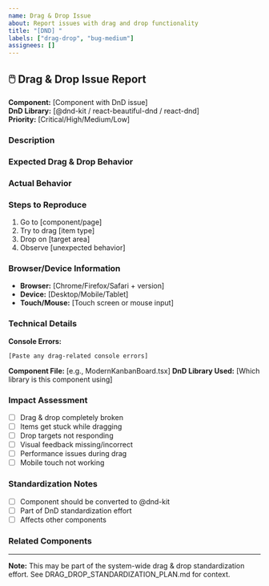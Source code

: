```yaml
---
name: Drag & Drop Issue
about: Report issues with drag and drop functionality
title: "[DND] "
labels: ["drag-drop", "bug-medium"]
assignees: []
---
```


## 🖱️ Drag & Drop Issue Report

**Component:** [Component with DnD issue]  
**DnD Library:** [@dnd-kit / react-beautiful-dnd / react-dnd]  
**Priority:** [Critical/High/Medium/Low]  

### Description
<!-- Describe the drag and drop issue -->

### Expected Drag & Drop Behavior
<!-- What should happen when dragging/dropping -->

### Actual Behavior
<!-- What actually happens -->

### Steps to Reproduce
1. Go to [component/page]
2. Try to drag [item type]
3. Drop on [target area]
4. Observe [unexpected behavior]

### Browser/Device Information
- **Browser:** [Chrome/Firefox/Safari + version]
- **Device:** [Desktop/Mobile/Tablet]
- **Touch/Mouse:** [Touch screen or mouse input]

### Technical Details
**Console Errors:**
```
[Paste any drag-related console errors]
```

**Component File:** [e.g., ModernKanbanBoard.tsx]
**DnD Library Used:** [Which library is this component using]

### Impact Assessment
- [ ] Drag & drop completely broken
- [ ] Items get stuck while dragging
- [ ] Drop targets not responding
- [ ] Visual feedback missing/incorrect
- [ ] Performance issues during drag
- [ ] Mobile touch not working

### Standardization Notes
<!-- Is this related to the multi-library DnD issue? -->
- [ ] Component should be converted to @dnd-kit
- [ ] Part of DnD standardization effort
- [ ] Affects other components

### Related Components
<!-- List other components that might be affected -->

---

**Note:** This may be part of the system-wide drag & drop standardization effort. See DRAG_DROP_STANDARDIZATION_PLAN.md for context.
